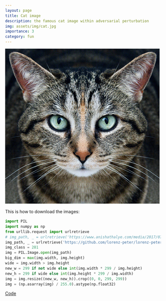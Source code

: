 ```yaml
---
layout: page
title: Cat image
description: the famous cat image within adversarial perturbation
img: assets/img/cat.jpg
importance: 3
category: fun
---
```


![cat](/assets/img/cat.jpg)

This is how to download the images:

```python
import PIL
import numpy as np
from urllib.request import urlretrieve
# img_path, _ = urlretrieve('https://www.anishathalye.com/media/2017/07/25/cat.jpg')
img_path, _ = urlretrieve('https://github.com/lorenz-peter/lorenz-peter.github.io/raw/master/assets/img/cat.jpg')
img_class = 281
img = PIL.Image.open(img_path)
big_dim = max(img.width, img.height)
wide = img.width > img.height
new_w = 299 if not wide else int(img.width * 299 / img.height)
new_h = 299 if wide else int(img.height * 299 / img.width)
img = img.resize((new_w, new_h)).crop((0, 0, 299, 299))
img = (np.asarray(img) / 255.0).astype(np.float32)
```

[Code](https://github.com/adverML/synthesizing_robust_adversarial)
